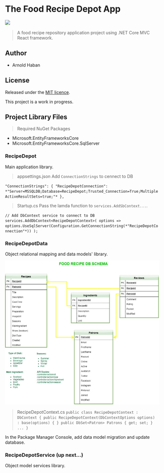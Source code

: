# The Food Recipe Depot App
![](https://img.shields.io/badge/version-0.0.1-green.svg)

>A food recipe repository application project using .NET Core MVC React framework.

## Author
- Arnold Haban
## License
Released under the [MIT licence](http://opensource.org/licenses/MIT).

This project is a work in progress.

## Project Library Files
>Required NuGet Packages
* Microsoft.EntityFrameworksCore
* Microsoft.EntityFrameworksCore.SqlServer
### RecipeDepot
Main application library.

>appsettings.json
Add `ConnectionStrings` to cennect to DB

`
  "ConnectionStrings": {
    "RecipeDepotConnection": *"Server=MSSQLDB;Database=RecipeDepot;Trusted_Connection=True;MultipleActiveResultSets=true;"*
  },
`

>Startup.cs
Pass the lamda function to `services.AddSbContext...`.

`
			// Add DbContext service to connect to DB
            services.AddDbContext<RecipeDepotContext>( options
                => options.UseSqlServer(Configuration.GetConnectionString(*"RecipeDepotConnection"*)) );
`


### RecipeDepotData
Object relational mapping and data models' library.

![](https://github.com/hsbyte/recipe-depot.net-mvc-react/blob/master/.md/dbschema.jpg)

>RecipeDepotContext.cs
`
    public class RecipeDepotContext : DbContext
    {
        public RecipeDepotContext(DbContextOptions options) : base(options) { }
        public DbSet<Patron> Patrons { get; set; }
        ...
    }
`

In the Package Manager Console, add data model migration and update database.

### RecipeDepotService (up next...)
Object model services library.

